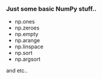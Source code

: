 ### Just some basic NumPy stuff..

 - np.ones
 - np.zeroes
 - np.empty
 - np.arange
 - np.linspace
 - np.sort
 - np.argsort

 and etc..